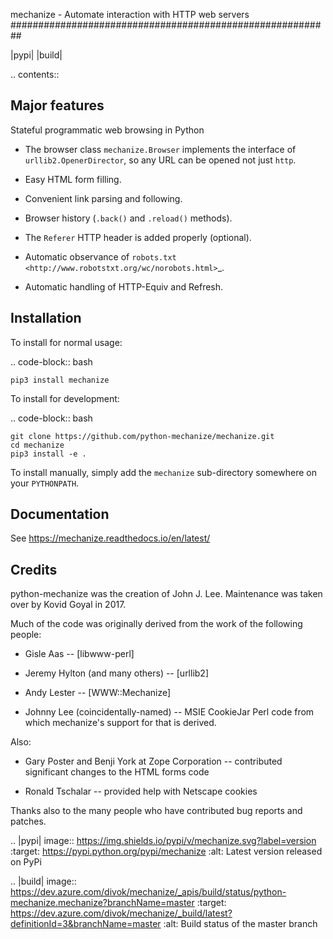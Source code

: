 mechanize - Automate interaction with HTTP web servers
##########################################################

|pypi| |build|

.. contents::


Major features
-----------------

Stateful programmatic web browsing in Python

- The browser class `mechanize.Browser` implements the
  interface of `urllib2.OpenerDirector`, so any URL can
  be opened not just `http`.

- Easy HTML form filling.

- Convenient link parsing and following.

- Browser history (`.back()` and `.reload()` methods).

- The `Referer` HTTP header is added properly (optional).

- Automatic observance of `robots.txt <http://www.robotstxt.org/wc/norobots.html>`_.

- Automatic handling of HTTP-Equiv and Refresh.


Installation
-----------------

To install for normal usage:

.. code-block:: bash

    pip3 install mechanize

To install for development:

.. code-block:: bash

    git clone https://github.com/python-mechanize/mechanize.git
    cd mechanize
    pip3 install -e .

To install manually, simply add the `mechanize` sub-directory somewhere on your
`PYTHONPATH`.


Documentation
---------------

See https://mechanize.readthedocs.io/en/latest/

Credits
-----------------

python-mechanize was the creation of John J. Lee. Maintenance was taken over by
Kovid Goyal in 2017.

Much of the code was originally derived from the work of the following people:

- Gisle Aas -- [libwww-perl]

- Jeremy Hylton (and many others) -- [urllib2]

- Andy Lester -- [WWW::Mechanize]

- Johnny Lee (coincidentally-named) -- MSIE CookieJar Perl code from which
  mechanize's support for that is derived.

Also:

- Gary Poster and Benji York at Zope Corporation -- contributed significant
  changes to the HTML forms code

- Ronald Tschalar -- provided help with Netscape cookies

Thanks also to the many people who have contributed bug reports and
patches.

.. |pypi| image:: https://img.shields.io/pypi/v/mechanize.svg?label=version
    :target: https://pypi.python.org/pypi/mechanize
    :alt: Latest version released on PyPi

.. |build| image:: https://dev.azure.com/divok/mechanize/_apis/build/status/python-mechanize.mechanize?branchName=master
    :target: https://dev.azure.com/divok/mechanize/_build/latest?definitionId=3&branchName=master
    :alt: Build status of the master branch
